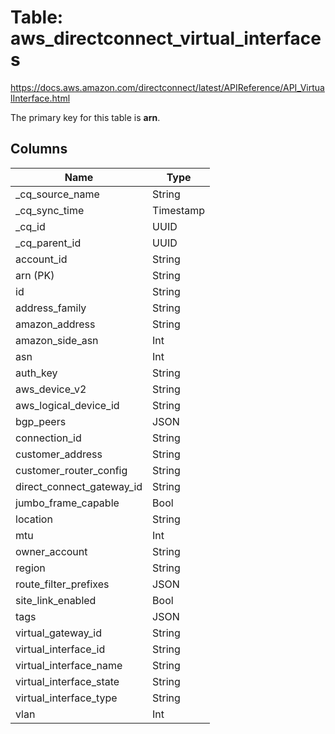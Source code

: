 # Table: aws_directconnect_virtual_interfaces

https://docs.aws.amazon.com/directconnect/latest/APIReference/API_VirtualInterface.html

The primary key for this table is **arn**.

## Columns

| Name          | Type          |
| ------------- | ------------- |
|_cq_source_name|String|
|_cq_sync_time|Timestamp|
|_cq_id|UUID|
|_cq_parent_id|UUID|
|account_id|String|
|arn (PK)|String|
|id|String|
|address_family|String|
|amazon_address|String|
|amazon_side_asn|Int|
|asn|Int|
|auth_key|String|
|aws_device_v2|String|
|aws_logical_device_id|String|
|bgp_peers|JSON|
|connection_id|String|
|customer_address|String|
|customer_router_config|String|
|direct_connect_gateway_id|String|
|jumbo_frame_capable|Bool|
|location|String|
|mtu|Int|
|owner_account|String|
|region|String|
|route_filter_prefixes|JSON|
|site_link_enabled|Bool|
|tags|JSON|
|virtual_gateway_id|String|
|virtual_interface_id|String|
|virtual_interface_name|String|
|virtual_interface_state|String|
|virtual_interface_type|String|
|vlan|Int|